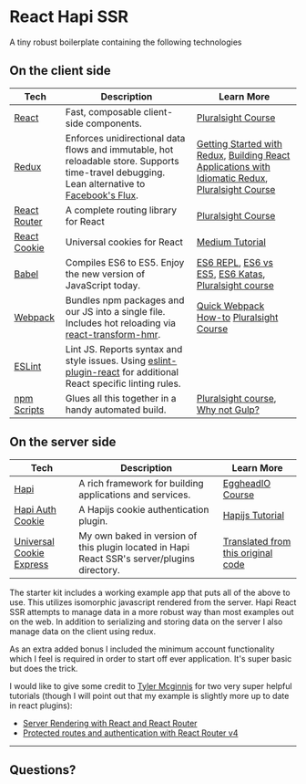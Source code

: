 # React Hapi SSR

A tiny robust boilerplate containing the following technologies

## On the client side

| **Tech** | **Description** |**Learn More**|
|----------|-------|---|
|  [React](https://facebook.github.io/react/)  |   Fast, composable client-side components.    | [Pluralsight Course](https://www.pluralsight.com/courses/react-flux-building-applications)  |
|  [Redux](http://redux.js.org) |  Enforces unidirectional data flows and immutable, hot reloadable store. Supports time-travel debugging. Lean alternative to [Facebook's Flux](https://facebook.github.io/flux/docs/overview.html).| [Getting Started with Redux](https://egghead.io/courses/getting-started-with-redux), [Building React Applications with Idiomatic Redux](https://egghead.io/courses/building-react-applications-with-idiomatic-redux), [Pluralsight Course](http://www.pluralsight.com/courses/react-redux-react-router-es6)|
|  [React Router](https://github.com/reactjs/react-router) | A complete routing library for React | [Pluralsight Course](https://www.pluralsight.com/courses/react-flux-building-applications) |
|  [React Cookie](https://github.com/reactivestack/cookies/tree/master/packages/react-cookie) | Universal cookies for React | [Medium Tutorial](https://medium.com/@rossbulat/using-cookies-in-react-redux-and-react-router-4-f5f6079905dc) |
|  [Babel](http://babeljs.io) |  Compiles ES6 to ES5. Enjoy the new version of JavaScript today.     | [ES6 REPL](https://babeljs.io/repl/), [ES6 vs ES5](http://es6-features.org), [ES6 Katas](http://es6katas.org), [Pluralsight course](https://www.pluralsight.com/courses/javascript-fundamentals-es6)    |
| [Webpack](https://webpack.js.org) | Bundles npm packages and our JS into a single file. Includes hot reloading via [react-transform-hmr](https://www.npmjs.com/package/react-transform-hmr). | [Quick Webpack How-to](https://github.com/petehunt/webpack-howto) [Pluralsight Course](https://www.pluralsight.com/courses/webpack-fundamentals)|
| [ESLint](http://eslint.org/)| Lint JS. Reports syntax and style issues. Using [eslint-plugin-react](https://github.com/yannickcr/eslint-plugin-react) for additional React specific linting rules. | |
| [npm Scripts](https://docs.npmjs.com/misc/scripts)| Glues all this together in a handy automated build. | [Pluralsight course](https://www.pluralsight.com/courses/npm-build-tool-introduction), [Why not Gulp?](https://medium.com/@housecor/why-i-left-gulp-and-grunt-for-npm-scripts-3d6853dd22b8#.vtaziro8n)  |


## On the server side

| **Tech** | **Description** |**Learn More**|
|----------|-------|---|
|  [Hapi](https://hapijs.com)  |   A rich framework for building applications and services.    | [EggheadIO Course](https://egghead.io/courses/introduction-to-node-servers-with-hapi-js)  |
|  [Hapi Auth Cookie](https://github.com/hapijs/hapi-auth-cookie)  |   A Hapijs cookie authentication plugin.    | [Hapijs Tutorial](https://hapijs.com/tutorials/cookies?lang=en_US)  |
|  [Universal Cookie Express](https://github.com/reactivestack/cookies/tree/master/packages/universal-cookie-express)  |   My own baked in version of this plugin located in Hapi React SSR's server/plugins directory.    | [Translated from this original code](https://github.com/reactivestack/cookies/blob/master/packages/universal-cookie-express/src/index.ts)  |

The starter kit includes a working example app that puts all of the above to use. This utilizes isomorphic javascript rendered from the server. Hapi React SSR attempts to manage data in a more robust way than most examples out on the web. In addition to serializing and storing data on the server I also manage data on the client using redux.

As an extra added bonus I included the minimum account functionality which I feel is required in order to start off ever application. It's super basic but does the trick.

I would like to give some credit to [Tyler Mcginnis](https://tylermcginnis.com/) for two very super helpful tutorials (though I will point out that my example is slightly more up to date in react plugins):
+ [Server Rendering with React and React Router](https://tylermcginnis.com/react-router-server-rendering/)
+ [Protected routes and authentication with React Router v4](https://tylermcginnis.com/react-router-protected-routes-authentication/)

---

## Questions?
